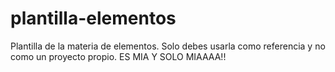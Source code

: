 # plantilla-elementos
Plantilla de la materia de elementos. Solo debes usarla como referencia y no como un proyecto propio. ES MIA Y SOLO MIAAAA!!
